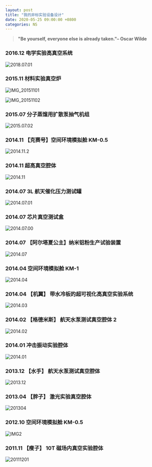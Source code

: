 ```yaml
---
layout: post
title: "我的非标实验设备设计"
date: 2020-05-25 09:00:00 +0800
categories: NS
---
```


> **"Be yourself, everyone else is already taken."– Oscar Wilde**

<!--excerpt-->

### 2016.12 电学实验高真空系统

![2018.07.01](https://img.alicdn.com/imgextra/i4/14872765/O1CN01hoXjuc1WIPjCa4u4T_!!14872765.jpg)

### 2015.11 材料实验真空炉

![IMG_20151101](https://img.alicdn.com/imgextra/i3/14872765/O1CN01qhkHLx1WIPjBRMYBh_!!14872765.jpg)

![IMG_20151102](https://img.alicdn.com/imgextra/i2/14872765/O1CN012twXfc1WIPjFd8vC3_!!14872765.jpg)

### 2015.07 分子蒸馏用扩散泵抽气机组

![2015.07.02](https://img.alicdn.com/imgextra/i3/14872765/O1CN01v5c8cU1WIPj91aAjs_!!14872765.jpg)

### 2014.11 【克赛号】空间环境模拟舱 KM-0.5

![2014.11.2](https://img.alicdn.com/imgextra/i4/14872765/O1CN01kaYVm41WIPj8d0gpX_!!14872765.jpg)

### 2014.11 超高真空腔体

![2014.11](https://img.alicdn.com/imgextra/i1/14872765/O1CN01pSKujJ1WIPjCa66st_!!14872765.jpg)

### 2014.07 3L 航天催化压力测试罐

![2014.07.01](https://img.alicdn.com/imgextra/i3/14872765/O1CN01dZ1INR1WIPj91Z6CY_!!14872765.jpg)

### 2014.07 芯片真空测试盒

![2014.07.00](https://img.alicdn.com/imgextra/i3/14872765/O1CN01meL0Ee1WIPjDBJOBW_!!14872765.jpg)

### 2014.07 【阿尔塔夏公主】纳米铝粉生产试验装置

![2014.07](https://img.alicdn.com/imgextra/i4/14872765/O1CN01Jjx2Pv1WIPjBRKCdn_!!14872765.jpg)

### 2014.04 空间环境模拟舱 KM-1

![2014.04](https://img.alicdn.com/imgextra/i3/14872765/O1CN01Ka9Fgx1WIPj91aJ2b_!!14872765.jpg)

### 2014.04 【机翼】 带水冷板的超可视化高真空实验系统

![2014.03](https://img.alicdn.com/imgextra/i3/14872765/O1CN01qV46Da1WIPjBaifFo_!!14872765.jpg)

### 2014.02 【格德米斯】 航天水泵测试真空腔体 2

![2014.02](https://img.alicdn.com/imgextra/i4/14872765/O1CN01at90NQ1WIPjBRMkdz_!!14872765.jpg)

### 2014.01 冲击振动实验腔体

![2014.01](https://img.alicdn.com/imgextra/i4/14872765/O1CN016G3m5f1WIPj91a2Pc_!!14872765.jpg)

### 2013.12 【水手】 航天水泵测试真空腔体

![2013.12](https://img.alicdn.com/imgextra/i2/14872765/O1CN01y9SYsR1WIPjBRKbac_!!14872765.jpg)

### 2013.04 【胖子】 激光实验真空腔体

![201304](https://img.alicdn.com/imgextra/i3/14872765/O1CN01N8tAH71WIPjDSCgsr_!!14872765.jpg)

### 2012.10 空间环境模拟舱 KM-0.5

![IMG2](https://img.alicdn.com/imgextra/i3/14872765/O1CN016zuJAO1WIPjEEurqU_!!14872765.jpg)

### 2011.11 【瘦子】 10T 磁场内真空实验腔体

![20111201](https://img.alicdn.com/imgextra/i2/14872765/O1CN01nzBm8L1WIPjBRLPTa_!!14872765.jpg)
